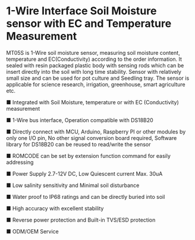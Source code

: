 # 1-Wire Interface Soil Moisture sensor with EC and Temperature Measurement

MT05S is 1-Wire soil moisture sensor, measuring soil moisture content, temperature and EC(Conductivity) according to the order information. It sealed with resin packaged plastic body with sensing rods which can be insert directly into the soil with long time stability. Sensor with relatively small size and can be used for pot culture and Seedling tray. The sensor is applicable for science research, irrigation, greenhouse, smart agriculture etc.

■ Integrated with Soil Moisture, temperature or with EC (Conductivity) measurement

■ 1-Wire bus interface, Operation compatible with DS18B20

■ Directly connect with MCU, Arduino, Raspberry PI or other modules by only one I/O pin, No other signal conversion board required, Software library for DS18B20 can be reused to read/write the sensor

■ ROMCODE can be set by extension function command for easily addressing

■ Power Supply 2.7-12V DC, Low Quiescent current Max. 30uA

■ Low salinity sensitivity and Minimal soil disturbance

■ Water proof to IP68 ratings and can be directly buried into soil

■ High accuracy with excellent stability

■ Reverse power protection and Built-in TVS/ESD protection

■ ODM/OEM Service
